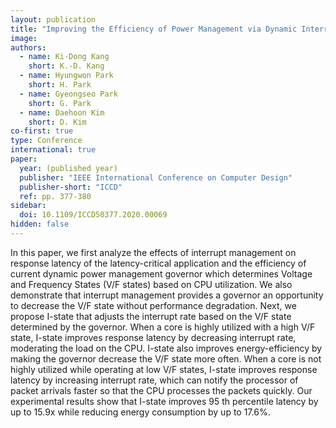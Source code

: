 ```yaml
---
layout: publication
title: "Improving the Efficiency of Power Management via Dynamic Interrupt Management"
image:
authors:
  - name: Ki-Dong Kang
    short: K.-D. Kang
  - name: Hyungwon Park
    short: H. Park
  - name: Gyeongseo Park
    short: G. Park
  - name: Daehoon Kim
    short: D. Kim
co-first: true
type: Conference
international: true
paper:
  year: (published year)
  publisher: "IEEE International Conference on Computer Design"
  publisher-short: "ICCD"
  ref: pp. 377-380
sidebar:
  doi: 10.1109/ICCD50377.2020.00069
hidden: false
---
```


In this paper, we first analyze the effects of interrupt management on response latency of the latency-critical application and the efficiency of current dynamic power management governor which determines Voltage and Frequency States (V/F states) based on CPU utilization. We also demonstrate that interrupt management provides a governor an opportunity to decrease the V/F state without performance degradation. Next, we propose I-state that adjusts the interrupt rate based on the V/F state determined by the governor. When a core is highly utilized with a high V/F state, I-state improves response latency by decreasing interrupt rate, moderating the load on the CPU. I-state also improves energy-efficiency by making the governor decrease the V/F state more often. When a core is not highly utilized while operating at low V/F states, I-state improves response latency by increasing interrupt rate, which can notify the processor of packet arrivals faster so that the CPU processes the packets quickly. Our experimental results show that I-state improves 95 th percentile latency by up to 15.9x while reducing energy consumption by up to 17.6%.